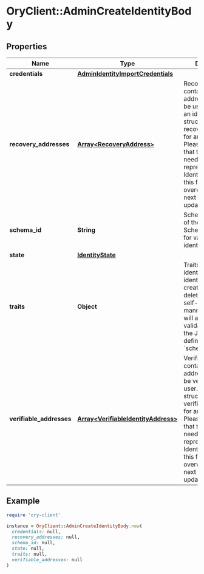 # OryClient::AdminCreateIdentityBody

## Properties

| Name | Type | Description | Notes |
| ---- | ---- | ----------- | ----- |
| **credentials** | [**AdminIdentityImportCredentials**](AdminIdentityImportCredentials.md) |  | [optional] |
| **recovery_addresses** | [**Array&lt;RecoveryAddress&gt;**](RecoveryAddress.md) | RecoveryAddresses contains all the addresses that can be used to recover an identity.  Use this structure to import recovery addresses for an identity. Please keep in mind that the address needs to be represented in the Identity Schema or this field will be overwritten on the next identity update. | [optional] |
| **schema_id** | **String** | SchemaID is the ID of the JSON Schema to be used for validating the identity&#39;s traits. |  |
| **state** | [**IdentityState**](IdentityState.md) |  | [optional] |
| **traits** | **Object** | Traits represent an identity&#39;s traits. The identity is able to create, modify, and delete traits in a self-service manner. The input will always be validated against the JSON Schema defined in &#x60;schema_url&#x60;. |  |
| **verifiable_addresses** | [**Array&lt;VerifiableIdentityAddress&gt;**](VerifiableIdentityAddress.md) | VerifiableAddresses contains all the addresses that can be verified by the user.  Use this structure to import verified addresses for an identity. Please keep in mind that the address needs to be represented in the Identity Schema or this field will be overwritten on the next identity update. | [optional] |

## Example

```ruby
require 'ory-client'

instance = OryClient::AdminCreateIdentityBody.new(
  credentials: null,
  recovery_addresses: null,
  schema_id: null,
  state: null,
  traits: null,
  verifiable_addresses: null
)
```

